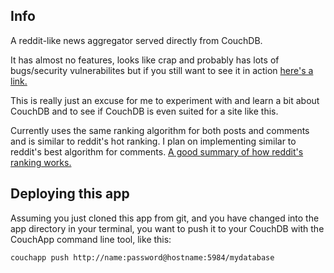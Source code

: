 ## Info

A reddit-like news aggregator served directly from CouchDB.

It has almost no features, looks like crap and probably has lots of bugs/security vulnerabilites but if you still want to see it in action [here's a link.](http://news.schmidek.ca)

This is really just an excuse for me to experiment with and learn a bit about CouchDB and to see if CouchDB is even suited for a site like this.

Currently uses the same ranking algorithm for both posts and comments and is similar to reddit's hot ranking. I plan on implementing similar to reddit's best algorithm for comments.
[A good summary of how reddit's ranking works.](http://amix.dk/blog/post/19588)

## Deploying this app

Assuming you just cloned this app from git, and you have changed into the app directory in your terminal, you want to push it to your CouchDB with the CouchApp command line tool, like this:

    couchapp push http://name:password@hostname:5984/mydatabase
